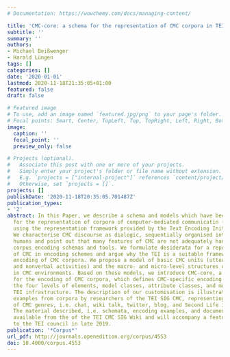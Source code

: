 ```yaml
---
# Documentation: https://wowchemy.com/docs/managing-content/

title: 'CMC-core: a schema for the representation of CMC corpora in TEI'
subtitle: ''
summary: ''
authors:
- Michael Beißwenger
- Harald Lüngen
tags: []
categories: []
date: '2020-01-01'
lastmod: 2020-11-18T21:35:05+01:00
featured: false
draft: false

# Featured image
# To use, add an image named `featured.jpg/png` to your page's folder.
# Focal points: Smart, Center, TopLeft, Top, TopRight, Left, Right, BottomLeft, Bottom, BottomRight.
image:
  caption: ''
  focal_point: ''
  preview_only: false

# Projects (optional).
#   Associate this post with one or more of your projects.
#   Simply enter your project's folder or file name without extension.
#   E.g. `projects = ["internal-project"]` references `content/project/deep-learning/index.md`.
#   Otherwise, set `projects = []`.
projects: []
publishDate: '2020-11-18T20:35:05.701487Z'
publication_types:
- '2'
abstract: In this Paper, we describe a schema and models which have been developed
  for the representation of corpora of computer-mediated communicatin (CMC corpora)
  using the representation framework provided by the Text Encoding Initiative (TEI).
  We characterise CMC discourse as dialogic, sequentially organised interchange between
  humans and point out that many features of CMC are not adequately handled by current
  corpus encoding schemas and tools. We formulate desiderata for a representation
  of CMC in encoding schemes and argue why the TEI is a suitable framework for the
  encoding of CMC corpora. We propose a model of basic CMC units (utterances, posts,
  and nonverbal activities) and the macro- and micro-level structures of interactions
  in CMC environments. Based on these models, we introduce CMC-core, a TEI customisation
  for the encoding of CMC corpora, which defines CMC-specific encoding features on
  the four levels of elements, model classes, attribute classes, and modules of the
  TEI infrastructure. The description of our customisation is illustrated by encoding
  examples from corpora by researchers of the TEI SIG CMC, representing a variety
  of CMC genres, i.e. chat, wiki talk, twitter, blog, and Second Life interactions.
  The material described, i.e. schemata, encoding examples, and documentation, is
  available from the of the TEI CMC SIG Wiki and will accompany a feature request
  to the TEI council in late 2019.
publication: '*Corpus*'
url_pdf: http://journals.openedition.org/corpus/4553
doi: 10.4000/corpus.4553
---
```

